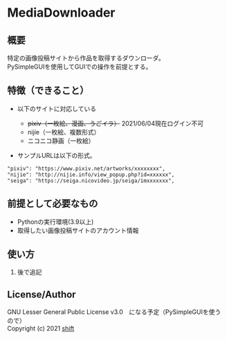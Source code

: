 # MediaDownloader


## 概要
特定の画像投稿サイトから作品を取得するダウンローダ。  
PySimpleGUIを使用してGUIでの操作を前提とする。


## 特徴（できること）
- 以下のサイトに対応している
    - ~~pixiv（一枚絵、漫画、うごイラ）~~ 2021/06/04現在ログイン不可  
    - nijie（一枚絵、複数形式）  
    - ニコニコ静画（一枚絵）  

- サンプルURLは以下の形式。
```
"pixiv": "https://www.pixiv.net/artworks/xxxxxxxx",
"nijie": "http://nijie.info/view_popup.php?id=xxxxxx",
"seiga": "https://seiga.nicovideo.jp/seiga/imxxxxxxx",
```


## 前提として必要なもの
- Pythonの実行環境(3.9以上)
- 取得したい画像投稿サイトのアカウント情報


## 使い方
1. 後で追記


## License/Author
GNU Lesser General Public License v3.0　になる予定（PySimpleGUIを使うので）  
Copyright (c) 2021 [shift](https://twitter.com/_shift4869)  


